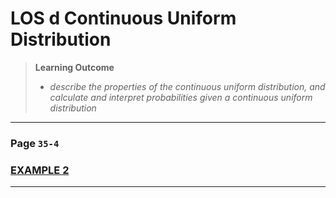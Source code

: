 # LOS d Continuous Uniform Distribution

> **Learning Outcome**
> 
> - *describe the properties of the continuous uniform distribution, and calculate and interpret probabilities given a continuous uniform distribution*

---

### Page **`35-4`**

### [EXAMPLE 2](https://study.cfainstitute.org/app/cfa-program-level-i-prerequisite-readings-for-2025#read/section/discrete-and-continuous-uniform-distribution-2)

---